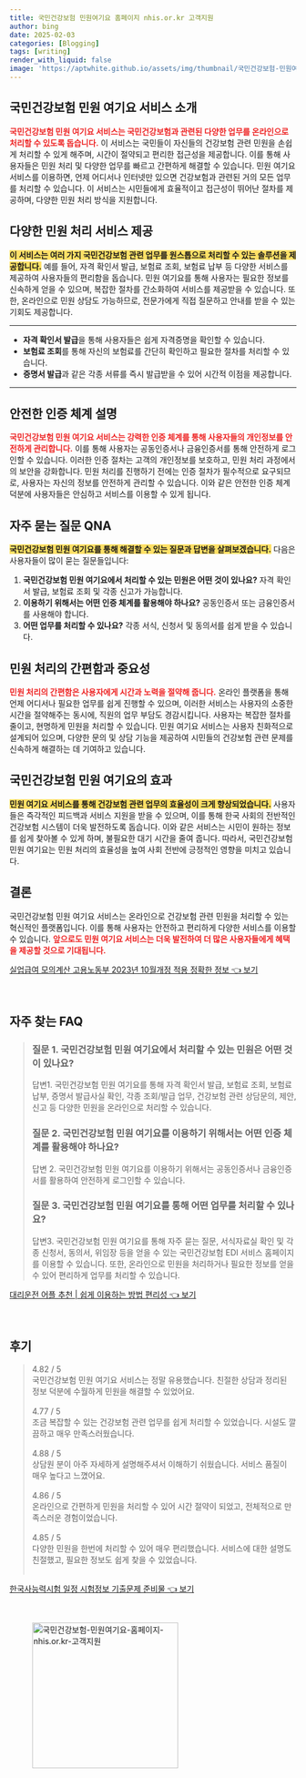 ```yaml
---
title: 국민건강보험 민원여기요 홈페이지 nhis.or.kr 고객지원
author: bing
date: 2025-02-03
categories: [Blogging]
tags: [writing]
render_with_liquid: false
image: 'https://aptwhite.github.io/assets/img/thumbnail/국민건강보험-민원여기요-홈페이지-nhis.or.kr-고객지원.webp'
---
```



<h2 id='국민건강보험 민원 여기요 서비스 소개'>국민건강보험 민원 여기요 서비스 소개</h2>

<p><b><span style="color: #ee2323;">국민건강보험 민원 여기요 서비스는 국민건강보험과 관련된 다양한 업무를 온라인으로 처리할 수 있도록 돕습니다.</span></b> 이 서비스는 국민들이 자신들의 건강보험 관련 민원을 손쉽게 처리할 수 있게 해주며, 시간이 절약되고 편리한 접근성을 제공합니다. 이를 통해 사용자들은 민원 처리 및 다양한 업무를 빠르고 간편하게 해결할 수 있습니다. 민원 여기요 서비스를 이용하면, 언제 어디서나 인터넷만 있으면 건강보험과 관련된 거의 모든 업무를 처리할 수 있습니다. 이 서비스는 시민들에게 효율적이고 접근성이 뛰어난 절차를 제공하며, 다양한 민원 처리 방식을 지원합니다.</p>

<h2 id='다양한 민원 처리 서비스 제공'>다양한 민원 처리 서비스 제공</h2>

<p><b><span style="background-color: #ffe066;">이 서비스는 여러 가지 국민건강보험 관련 업무를 원스톱으로 처리할 수 있는 솔루션을 제공합니다.</span></b> 예를 들어, 자격 확인서 발급, 보험료 조회, 보험료 납부 등 다양한 서비스를 제공하여 사용자들의 편리함을 돕습니다. 민원 여기요를 통해 사용자는 필요한 정보를 신속하게 얻을 수 있으며, 복잡한 절차를 간소화하여 서비스를 제공받을 수 있습니다. 또한, 온라인으로 민원 상담도 가능하므로, 전문가에게 직접 질문하고 안내를 받을 수 있는 기회도 제공합니다.</p>

<hr />

<ul>
    <li><b>자격 확인서 발급</b>을 통해 사용자들은 쉽게 자격증명을 확인할 수 있습니다.</li>
    <li><b>보험료 조회</b>를 통해 자신의 보험료를 간단히 확인하고 필요한 절차를 처리할 수 있습니다.</li>
    <li><b>증명서 발급</b>과 같은 각종 서류를 즉시 발급받을 수 있어 시간적 이점을 제공합니다.</li>
</ul>

<hr />

<h2 id='안전한 인증 체계 설명'>안전한 인증 체계 설명</h2>

<p><b><span style="color: #ee2323;">국민건강보험 민원 여기요 서비스는 강력한 인증 체계를 통해 사용자들의 개인정보를 안전하게 관리합니다.</span></b> 이를 통해 사용자는 공동인증서나 금융인증서를 통해 안전하게 로그인할 수 있습니다. 이러한 인증 절차는 고객의 개인정보를 보호하고, 민원 처리 과정에서의 보안을 강화합니다. 민원 처리를 진행하기 전에는 인증 절차가 필수적으로 요구되므로, 사용자는 자신의 정보를 안전하게 관리할 수 있습니다. 이와 같은 안전한 인증 체계 덕분에 사용자들은 안심하고 서비스를 이용할 수 있게 됩니다.</p>

<h2 id='자주 묻는 질문 QNA'>자주 묻는 질문 QNA</h2>

<p><b><span style="background-color: #ffe066;">국민건강보험 민원 여기요를 통해 해결할 수 있는 질문과 답변을 살펴보겠습니다.</span></b> 다음은 사용자들이 많이 묻는 질문들입니다:</p>

<ol>
    <li><b>국민건강보험 민원 여기요에서 처리할 수 있는 민원은 어떤 것이 있나요?</b> 자격 확인서 발급, 보험료 조회 및 각종 신고가 가능합니다.</li>
    <li><b>이용하기 위해서는 어떤 인증 체계를 활용해야 하나요?</b> 공동인증서 또는 금융인증서를 사용해야 합니다.</li>
    <li><b>어떤 업무를 처리할 수 있나요?</b> 각종 서식, 신청서 및 동의서를 쉽게 받을 수 있습니다.</li>
</ol>

<h2 id='민원 처리의 간편함과 중요성'>민원 처리의 간편함과 중요성</h2>

<p><b><span style="color: #ee2323;">민원 처리의 간편함은 사용자에게 시간과 노력을 절약해 줍니다.</span></b> 온라인 플랫폼을 통해 언제 어디서나 필요한 업무를 쉽게 진행할 수 있으며, 이러한 서비스는 사용자의 소중한 시간을 절약해주는 동시에, 직원의 업무 부담도 경감시킵니다. 사용자는 복잡한 절차를 줄이고, 현명하게 민원을 처리할 수 있습니다. 민원 여기요 서비스는 사용자 친화적으로 설계되어 있으며, 다양한 문의 및 상담 기능을 제공하여 시민들의 건강보험 관련 문제를 신속하게 해결하는 데 기여하고 있습니다.</p>

<h2 id='국민건강보험 민원 여기요의 효과'>국민건강보험 민원 여기요의 효과</h2>

<p><b><span style="background-color: #ffe066;">민원 여기요 서비스를 통해 건강보험 관련 업무의 효율성이 크게 향상되었습니다.</span></b> 사용자들은 즉각적인 피드백과 서비스 지원을 받을 수 있으며, 이를 통해 한국 사회의 전반적인 건강보험 시스템이 더욱 발전하도록 돕습니다. 이와 같은 서비스는 시민이 원하는 정보를 쉽게 찾아볼 수 있게 하며, 불필요한 대기 시간을 줄여 줍니다. 따라서, 국민건강보험 민원 여기요는 민원 처리의 효율성을 높여 사회 전반에 긍정적인 영향을 미치고 있습니다.</p>

<h2 id='결론'>결론</h2>

<p>국민건강보험 민원 여기요 서비스는 온라인으로 건강보험 관련 민원을 처리할 수 있는 혁신적인 플랫폼입니다. 이를 통해 사용자는 안전하고 편리하게 다양한 서비스를 이용할 수 있습니다. <b><span style="color: #ee2323;">앞으로도 민원 여기요 서비스는 더욱 발전하여 더 많은 사용자들에게 혜택을 제공할 것으로 기대됩니다.</span></b></p>


<p><a class="click-button" title="실업급여 모의계산 고용노동부 2023년 10월개정 적용 정확한 정보" href="https://aptwhite.github.io/posts/%EC%8B%A4%EC%97%85%EA%B8%89%EC%97%AC-%EB%AA%A8%EC%9D%98%EA%B3%84%EC%82%B0-%EA%B3%A0%EC%9A%A9%EB%85%B8%EB%8F%99%EB%B6%80-2023%EB%85%84-10%EC%9B%94%EA%B0%9C%EC%A0%95-%EC%A0%81%EC%9A%A9-%EC%A0%95%ED%99%95%ED%95%9C-%EC%A0%95%EB%B3%B4/" rel="dofollow">실업급여 모의계산 고용노동부 2023년 10월개정 적용 정확한 정보 👈 보기</a></p><br>
<h2 id='자주_찾는_FAQ'>자주 찾는 FAQ</h2>
<div itemscope="" itemtype="https://schema.org/FAQPage"> 
<blockquote> 
<div itemscope="" itemprop="mainEntity" itemtype="https://schema.org/Question"> 
<h3 itemprop="name">질문 1. 국민건강보험 민원 여기요에서 처리할 수 있는 민원은 어떤 것이 있나요?</h3> 
<div itemscope="" itemprop="acceptedAnswer" itemtype="https://schema.org/Answer"> 
<span itemprop="text"> 
<p>답변1. 국민건강보험 민원 여기요를 통해 자격 확인서 발급, 보험료 조회, 보험료 납부, 증명서 발급사실 확인, 각종 조회/발급 업무, 건강보험 관련 상담문의, 제안, 신고 등 다양한 민원을 온라인으로 처리할 수 있습니다.</p> 
</span> 
</div> 
</div> 

<div itemscope="" itemprop="mainEntity" itemtype="https://schema.org/Question"> 
<h3 itemprop="name">질문 2. 국민건강보험 민원 여기요를 이용하기 위해서는 어떤 인증 체계를 활용해야 하나요?</h3> 
<div itemscope="" itemprop="acceptedAnswer" itemtype="https://schema.org/Answer"> 
<span itemprop="text"> 
<p>답변 2. 국민건강보험 민원 여기요를 이용하기 위해서는 공동인증서나 금융인증서를 활용하여 안전하게 로그인할 수 있습니다.</p> 
</span> 
</div> 
</div> 

<div itemscope="" itemprop="mainEntity" itemtype="https://schema.org/Question"> 
<h3 itemprop="name">질문 3. 국민건강보험 민원 여기요를 통해 어떤 업무를 처리할 수 있나요?</h3> 
<div itemscope="" itemprop="acceptedAnswer" itemtype="https://schema.org/Answer"> 
<span itemprop="text"> 
<p>답변3. 국민건강보험 민원 여기요를 통해 자주 묻는 질문, 서식자료실 확인 및 각종 신청서, 동의서, 위임장 등을 얻을 수 있는 국민건강보험 EDI 서비스 홈페이지를 이용할 수 있습니다. 또한, 온라인으로 민원을 처리하거나 필요한 정보를 얻을 수 있어 편리하게 업무를 처리할 수 있습니다.</p> 
</span> 
</div> 
</div> 

</blockquote> 
</div>
<p><a class="click-button" title="대리운전 어플 추천 | 쉽게 이용하는 방법 편리성" href="https://aptwhite.github.io/posts/%EB%8C%80%EB%A6%AC%EC%9A%B4%EC%A0%84-%EC%96%B4%ED%94%8C-%EC%B6%94%EC%B2%9C-%EC%89%BD%EA%B2%8C-%EC%9D%B4%EC%9A%A9%ED%95%98%EB%8A%94-%EB%B0%A9%EB%B2%95-%ED%8E%B8%EB%A6%AC%EC%84%B1/" rel="dofollow">대리운전 어플 추천 | 쉽게 이용하는 방법 편리성 👈 보기</a></p><br>
<h2 id='후기'>후기</h2>
<div itemscope itemtype="https://schema.org/Product">
  <blockquote>
  <div itemprop="review" itemscope itemtype="https://schema.org/Review">
      <div itemprop="reviewRating" itemscope itemtype="https://schema.org/Rating"> <span itemprop="ratingValue">4.82</span> / <span itemprop="bestRating">5</span> </div>
      <span itemprop="reviewBody">국민건강보험 민원 여기요 서비스는 정말 유용했습니다. 친절한 상담과 정리된 정보 덕분에 수월하게 민원을 해결할 수 있었어요.</span>
  </div>
  <br>
  <div itemprop="review" itemscope itemtype="https://schema.org/Review">
      <div itemprop="reviewRating" itemscope itemtype="https://schema.org/Rating"> <span itemprop="ratingValue">4.77</span> / <span itemprop="bestRating">5</span> </div>
      <span itemprop="reviewBody">조금 복잡할 수 있는 건강보험 관련 업무를 쉽게 처리할 수 있었습니다. 시설도 깔끔하고 매우 만족스러웠습니다.</span>
  </div>
  <br>
  <div itemprop="review" itemscope itemtype="https://schema.org/Review">
      <div itemprop="reviewRating" itemscope itemtype="https://schema.org/Rating"> <span itemprop="ratingValue">4.88</span> / <span itemprop="bestRating">5</span> </div>
      <span itemprop="reviewBody">상담원 분이 아주 자세하게 설명해주셔서 이해하기 쉬웠습니다. 서비스 품질이 매우 높다고 느꼈어요.</span>
  </div>
  <br>
  <div itemprop="review" itemscope itemtype="https://schema.org/Review">
      <div itemprop="reviewRating" itemscope itemtype="https://schema.org/Rating"> <span itemprop="ratingValue">4.86</span> / <span itemprop="bestRating">5</span> </div>
      <span itemprop="reviewBody">온라인으로 간편하게 민원을 처리할 수 있어 시간 절약이 되었고, 전체적으로 만족스러운 경험이었습니다.</span>
  </div>
  <br>
  <div itemprop="review" itemscope itemtype="https://schema.org/Review">
      <div itemprop="reviewRating" itemscope itemtype="https://schema.org/Rating"> <span itemprop="ratingValue">4.85</span> / <span itemprop="bestRating">5</span> </div>
      <span itemprop="reviewBody">다양한 민원을 한번에 처리할 수 있어 매우 편리했습니다. 서비스에 대한 설명도 친절했고, 필요한 정보도 쉽게 찾을 수 있었습니다.</span>
  </div>
  <br>
  </blockquote>
</div>
<p><a class="click-button" title="한국사능력시험 일정 시험정보 기출문제 준비물" href="https://aptwhite.github.io/posts/%ED%95%9C%EA%B5%AD%EC%82%AC%EB%8A%A5%EB%A0%A5%EC%8B%9C%ED%97%98-%EC%9D%BC%EC%A0%95-%EC%8B%9C%ED%97%98%EC%A0%95%EB%B3%B4-%EA%B8%B0%EC%B6%9C%EB%AC%B8%EC%A0%9C-%EC%A4%80%EB%B9%84%EB%AC%BC/" rel="dofollow">한국사능력시험 일정 시험정보 기출문제 준비물 👈 보기</a></p><br>
<figure class="image"><img src="https://aptwhite.github.io/assets/img/thumbnail/국민건강보험-민원여기요-홈페이지-nhis.or.kr-고객지원.webp" alt="국민건강보험-민원여기요-홈페이지-nhis.or.kr-고객지원" width="256" height="256"></figure>
